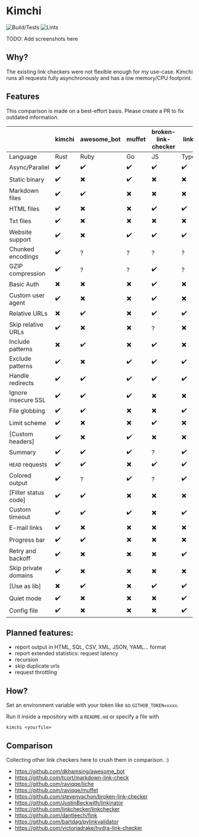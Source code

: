 # Kimchi

![Build/Tests](https://github.com/wgalyen/Kimchi/workflows/Kimchi%20Tests/badge.svg)
![Lints](https://github.com/wgalyen/Kimchi/workflows/Kimchi%20Lints/badge.svg)

TODO: Add screenshots here

## Why?

The existing link checkers were not flexible enough for my use-case. Kimchi
runs all requests fully asynchronously and has a low memory/CPU footprint.

## Features

This comparison is made on a best-effort basis. Please create a PR to fix outdated information.

|                      | kimchi | awesome_bot | muffet | broken-link-checker | linkinator | linkchecker | markdown-link-check | fink |
| -------------------- | ------ | ----------- | ------ | ------------------- | ---------- | ----------- | ------------------- | ---- |
| Language             | Rust   | Ruby        | Go     | JS                  | TypeScript | Python      | JS                  | PHP  |
| Async/Parallel       | ✔️     | ✔️          | ✔️     | ✔️                  | ✔️         | ✔️          | ✔️                  | ✔️   |
| Static binary        | ✔️     | ✖️          | ✔️     | ✖️                  | ✖️         | ️ ✖️        | ✖️                  | ✖️   |
| Markdown files       | ✔️     | ✔️          | ✖️     | ✖️                  | ✖️         | ✖️          | ️ ✔️                | ✖️   |
| HTML files           | ✔️     | ✖️          | ✖️     | ✔️                  | ✔️         | ✖️          | ✖️                  | ✖️   |
| Txt files            | ✔️     | ✖️          | ✖️     | ✖️                  | ✖️         | ✖️          | ✖️                  | ✖️   |
| Website support      | ✔️     | ✖️          | ✔️     | ✔️                  | ✔️         | ✔️          | ✖️                  | ✔️   |
| Chunked encodings    | ✔️     | ?           | ?      | ?                   | ?          | ✖️          | ✔️                  | ✔️   |
| GZIP compression     | ✔️     | ?           | ?      | ✔️                  | ?          | ✔️          | ?                   | ✖️   |
| Basic Auth           | ✖️     | ✖️          | ✖️     | ✔️                  | ✖️         | ✔️          | ✖️                  | ✖️   |
| Custom user agent    | ✔️     | ✖️          | ✖️     | ✔️                  | ✖️         | ✔️          | ✖️                  | ✖️   |
| Relative URLs        | ✖️     | ✔️          | ✖️     | ✔️                  | ✔️         | ✔️          | ✔️                  | ✔️   |
| Skip relative URLs   | ✔️     | ✖️          | ✖️     | ?                   | ✖️         | ✖️          | ✖️                  | ✖️   |
| Include patterns     | ✖️     | ✔️          | ✖️     | ✔️                  | ✖️         | ✖️          | ✖️                  | ✖️   |
| Exclude patterns     | ✔️     | ✖️          | ✔️     | ✔️                  | ✔️         | ✔️          | ✔️                  | ✔️   |
| Handle redirects     | ✔️     | ✔️          | ✔️     | ✔️                  | ✔️         | ✔️          | ✔️                  | ✔️   |
| Ignore insecure SSL  | ✔️     | ✔️          | ✔️     | ✖️                  | ✖️         | ✔️          | ✖️                  | ✔️   |
| File globbing        | ✔️     | ✔️          | ✖️     | ✖️                  | ✔️         | ✖️          | ✔️                  | ✖️   |
| Limit scheme         | ✔️     | ✖️          | ✖️     | ✔️                  | ✖️         | ✔️          | ✖️                  | ✖️   |
| [Custom headers]     | ✔️     | ✖️          | ✔️     | ✖️                  | ✖️         | ✖️          | ✔️                  | ✔️   |
| Summary              | ✔️     | ✔️          | ✔️     | ?                   | ✔️         | ✔️          | ✖️                  | ✔️   |
| `HEAD` requests      | ✔️     | ✔️          | ✖️     | ✔️                  | ✔️         | ✔️          | ✖️                  | ✖️   |
| Colored output       | ✔️     | ?           | ✔️     | ?                   | ✔️         | ✔️          | ✖️                  | ✔️   |
| [Filter status code] | ✔️     | ✔️          | ✖️     | ✖️                  | ✖️         | ✖️          | ✔️                  | ✖️   |
| Custom timeout       | ✔️     | ✔️          | ✔️     | ✖️                  | ✔️         | ✔️          | ✖️                  | ✔️   |
| E-mail links         | ✔️     | ✖️          | ✖️     | ✖️                  | ✖️         | ✔️          | ✖️                  | ✖️   |
| Progress bar         | ✔️     | ✔️          | ✖️     | ✖️                  | ✖️         | ✔️          | ✔️                  | ✔️   |
| Retry and backoff    | ✔️     | ✖️          | ✖️     | ✖️                  | ✔️         | ✖️          | ✔️                  | ✖️   |
| Skip private domains | ✔️     | ✖️          | ✖️     | ✖️                  | ✖️         | ✖️          | ✖️                  | ✖️   |
| [Use as lib]         | ✖️     | ✔️          | ✖️     | ✔️                  | ✔️         | ✖️          | ✔️                  | ✖️   |
| Quiet mode           | ✔️     | ✖️          | ✖️     | ✖️                  | ✔️         | ✔️          | ✔️                  | ✔️   |
| Config file          | ✔️     | ✖️          | ✖️     | ✖️                  | ✔️         | ✔️          | ✔️                  | ✖️   |

## Planned features:

- report output in HTML, SQL, CSV, XML, JSON, YAML... format
- report extended statistics: request latency
- recursion
- skip duplicate urls
- request throttling

## How?

Set an environment variable with your token like so `GITHUB_TOKEN=xxxx`.

Run it inside a repository with a `README.md` or specify a file with

```
kimchi <yourfile>
```

## Comparison

Collecting other link checkers here to crush them in comparison. :)

- https://github.com/dkhamsing/awesome_bot
- https://github.com/tcort/markdown-link-check
- https://github.com/raviqqe/liche
- https://github.com/raviqqe/muffet
- https://github.com/stevenvachon/broken-link-checker
- https://github.com/JustinBeckwith/linkinator
- https://github.com/linkchecker/linkchecker
- https://github.com/dantleech/fink
- https://github.com/bartdag/pylinkvalidator
- https://github.com/victoriadrake/hydra-link-checker